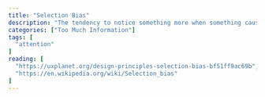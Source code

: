 ```yaml
---
title: "Selection Bias"
description: "The tendency to notice something more when something causes us to be more aware of it, such as when we buy a car, we tend to notice similar cars more often than we did before. They are not suddenly more common – we just are noticing them more."
categories: ["Too Much Information"]
tags: [
  "attention"
]
reading: [
  "https://uxplanet.org/design-principles-selection-bias-bf51ff9ac69b",
  "https://en.wikipedia.org/wiki/Selection_bias"
]
---
```


